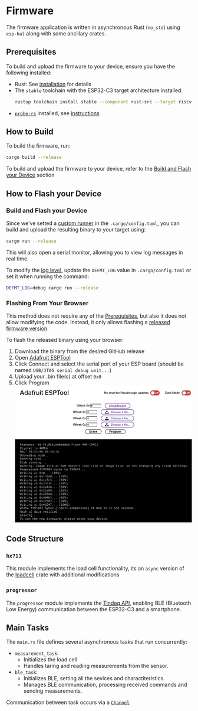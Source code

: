 # Firmware
The firmware application is written in asynchronous Rust (`no_std`) using `esp-hal` along with some ancillary crates.

## Prerequisites

To build and upload the firmware to your device, ensure you have the following installed:
- Rust: See [installation](https://rustup.rs/) for details
- The `stable` toolchain with the ESP32-C3 target architecture installed:
  ```bash
  rustup toolchain install stable --component rust-src --target riscv32imc-unknown-none-elf
  ```
- [`probe-rs`](https://probe.rs/) installed, see [instructions](https://probe.rs/docs/getting-started/installation/)

## How to Build
To build the firmware, run:
```bash
cargo build --release
```
To build and upload the firmware to your device, refer to the [Build and Flash your Device](#build-and-flash-your-device) section

## How to Flash your Device
### Build and Flash your Device
Since we've setted a [custom runner](https://doc.rust-lang.org/cargo/reference/config.html#targettriplerunner) in the `.cargo/config.toml`, you can build and upload the resulting binary to your target using:
```bash
cargo run --release
```
This will also open a serial monitor, allowing you to view log messages in real time.

To modify the [log level](https://defmt.ferrous-systems.com/filtering), update the `DEFMT_LOG` value in `.cargo/config.toml` or set it when running the command:
```bash
DEFMT_LOG=debug cargo run --release
```

### Flashing From Your Browser
This method does not require any of the [Prerequisites](#prerequisites), but also it does not allow modifying the code. Instead, it only allows flashing a [released firmware version](https://github.com/SergioGasquez/crimpdeq/releases).

To flash the released binary using your browser:
1. Download the binary from the desired GitHub release
2. Open [Adafruit ESPTool](https://adafruit.github.io/Adafruit_WebSerial_ESPTool/)
3. Click Connect and select the serial port of your ESP board (should be named `USB/JTAG serial debug unit...`)
4. Upload your .bin file(s) at offset `0x0`
5. Click Program
  ![Flashing with ESPTool](./assets/esptool.png)

## Code Structure
### `hx711`
This module implements the load cell functionality, its an `async` version of the [loadcell](https://crates.io/crates/loadcell) crate with additional modifications
### `progressor`
The `progressor` module implements the [Tindeq API](https://tindeq.com/progressor_api/), enabling BLE (Bluetooth Low Energy) communication between the ESP32-C3 and a smartphone.
## Main Tasks
The `main.rs` file defines several asynchronous tasks that run concurrently:
- `measurement_task`:
  - Initializes the load cell
  - Handles taring and reading measurements from the sensor.
- `ble_task`:
  - Initializes BLE, setting all the sevices and charactiteristics.
  - Manages BLE communication, processing received commands and sending measurements.

Communication between task occurs via a [`Channel`](https://docs.embassy.dev/embassy-sync/git/default/channel/struct.Channel.html)
